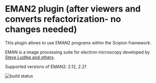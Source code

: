 # EMAN2 plugin (after viewers and converts refactorization- no changes needed)

This plugin allows to use EMAN2 programs within the Scipion framework.

EMAN is a image processing suite for electron microscopy developed by [Steve Ludtke and others](http://blake.bcm.edu/emanwiki/EMAN2).

Supported versions of EMAN2: 2.12, 2.21

![build status](http://heisenberg.cnb.csic.es:9980/badges/eman2_devel.svg "Build status")
